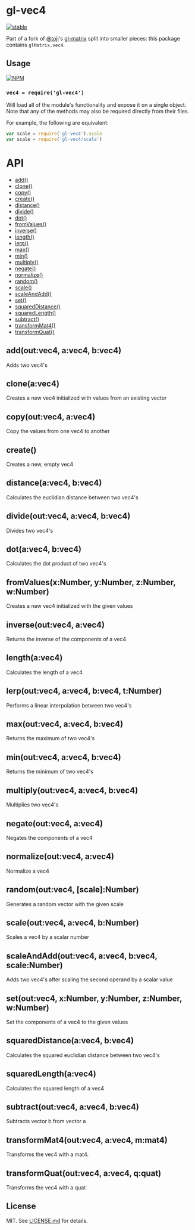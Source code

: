 # gl-vec4

[![stable](http://badges.github.io/stability-badges/dist/stable.svg)](http://github.com/badges/stability-badges)

Part of a fork of [@toji](http://github.com/toji)'s
[gl-matrix](http://github.com/toji/gl-matrix) split into smaller pieces: this
package contains `glMatrix.vec4`.

## Usage

[![NPM](https://nodei.co/npm/gl-vec4.png)](https://nodei.co/npm/gl-vec4/)

### `vec4 = require('gl-vec4')`

Will load all of the module's functionality and expose it on a single
object. Note that any of the methods may also be required directly
from their files.

For example, the following are equivalent:

``` javascript
var scale = require('gl-vec4').scale
var scale = require('gl-vec4/scale')
```

# API

  - [add()](#addoutvec4-avec4-bvec4)
  - [clone()](#cloneavec4)
  - [copy()](#copyoutvec4-avec4)
  - [create()](#create)
  - [distance()](#distanceavec4-bvec4)
  - [divide()](#divideoutvec4-avec4-bvec4)
  - [dot()](#dotavec4-bvec4)
  - [fromValues()](#fromvaluesxnumber-ynumber-znumber-wnumber)
  - [inverse()](#inverseoutvec4-avec4)
  - [length()](#lengthavec4)
  - [lerp()](#lerpoutvec4-avec4-bvec4-tnumber)
  - [max()](#maxoutvec4-avec4-bvec4)
  - [min()](#minoutvec4-avec4-bvec4)
  - [multiply()](#multiplyoutvec4-avec4-bvec4)
  - [negate()](#negateoutvec4-avec4)
  - [normalize()](#normalizeoutvec4-avec4)
  - [random()](#randomoutvec4-scalenumber)
  - [scale()](#scaleoutvec4-avec4-bnumber)
  - [scaleAndAdd()](#scaleandaddoutvec4-avec4-bvec4-scalenumber)
  - [set()](#setoutvec4-xnumber-ynumber-znumber-wnumber)
  - [squaredDistance()](#squareddistanceavec4-bvec4)
  - [squaredLength()](#squaredlengthavec4)
  - [subtract()](#subtractoutvec4-avec4-bvec4)
  - [transformMat4()](#transformmat4outvec4-avec4-mmat4)
  - [transformQuat()](#transformquatoutvec4-avec4-qquat)

## add(out:vec4, a:vec4, b:vec4)

  Adds two vec4's

## clone(a:vec4)

  Creates a new vec4 initialized with values from an existing vector

## copy(out:vec4, a:vec4)

  Copy the values from one vec4 to another

## create()

  Creates a new, empty vec4

## distance(a:vec4, b:vec4)

  Calculates the euclidian distance between two vec4's

## divide(out:vec4, a:vec4, b:vec4)

  Divides two vec4's

## dot(a:vec4, b:vec4)

  Calculates the dot product of two vec4's

## fromValues(x:Number, y:Number, z:Number, w:Number)

  Creates a new vec4 initialized with the given values

## inverse(out:vec4, a:vec4)

  Returns the inverse of the components of a vec4

## length(a:vec4)

  Calculates the length of a vec4

## lerp(out:vec4, a:vec4, b:vec4, t:Number)

  Performs a linear interpolation between two vec4's

## max(out:vec4, a:vec4, b:vec4)

  Returns the maximum of two vec4's

## min(out:vec4, a:vec4, b:vec4)

  Returns the minimum of two vec4's

## multiply(out:vec4, a:vec4, b:vec4)

  Multiplies two vec4's

## negate(out:vec4, a:vec4)

  Negates the components of a vec4

## normalize(out:vec4, a:vec4)

  Normalize a vec4

## random(out:vec4, [scale]:Number)

  Generates a random vector with the given scale

## scale(out:vec4, a:vec4, b:Number)

  Scales a vec4 by a scalar number

## scaleAndAdd(out:vec4, a:vec4, b:vec4, scale:Number)

  Adds two vec4's after scaling the second operand by a scalar value

## set(out:vec4, x:Number, y:Number, z:Number, w:Number)

  Set the components of a vec4 to the given values

## squaredDistance(a:vec4, b:vec4)

  Calculates the squared euclidian distance between two vec4's

## squaredLength(a:vec4)

  Calculates the squared length of a vec4

## subtract(out:vec4, a:vec4, b:vec4)

  Subtracts vector b from vector a

## transformMat4(out:vec4, a:vec4, m:mat4)

  Transforms the vec4 with a mat4.

## transformQuat(out:vec4, a:vec4, q:quat)

  Transforms the vec4 with a quat

## License

MIT. See [LICENSE.md](http://github.com/stackgl/gl-vec4/blob/master/LICENSE.md) for details.
